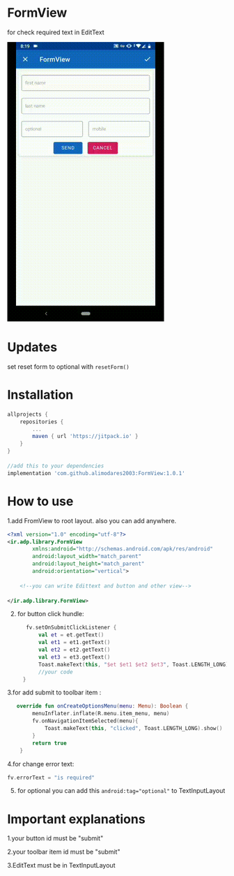 # FormView
for check required text in EditText

![](mygif.gif)

# Updates
 set reset form to optional with ```resetForm()```

# Installation
```gradle
allprojects {
    repositories {
        ...
        maven { url 'https://jitpack.io' }
    }
}

//add this to your dependencies
implementation 'com.github.alimodares2003:FormView:1.0.1'
```
# How to use

1.add FromView to root layout. also you can add anywhere. 

```xml
<?xml version="1.0" encoding="utf-8"?>
<ir.adp.library.FormView
        xmlns:android="http://schemas.android.com/apk/res/android"
        android:layout_width="match_parent"
        android:layout_height="match_parent"
        android:orientation="vertical">
    
    <!--you can write Edittext and button and other view-->

</ir.adp.library.FormView>
```
2. for button click hundle:

```kotlin
      fv.setOnSubmitClickListener {
          val et = et.getText()
          val et1 = et1.getText()
          val et2 = et2.getText()
          val et3 = et3.getText()
          Toast.makeText(this, "$et $et1 $et2 $et3", Toast.LENGTH_LONG).show()
          //your code
     }
 ```
3.for add submit to toolbar item :

```kotlin
   override fun onCreateOptionsMenu(menu: Menu): Boolean {
        menuInflater.inflate(R.menu.item_menu, menu)
        fv.onNavigationItemSelected(menu){
            Toast.makeText(this, "clicked", Toast.LENGTH_LONG).show()
        }
        return true
    }
```

4.for change error text:
```kotlin
fv.errorText = "is required"
```
5. for optional you can add this ```android:tag="optional"``` to TextInputLayout

# Important explanations
1.your button id must be "submit"

2.your toolbar item id must be "submit"

3.EditText must be in TextInputLayout
